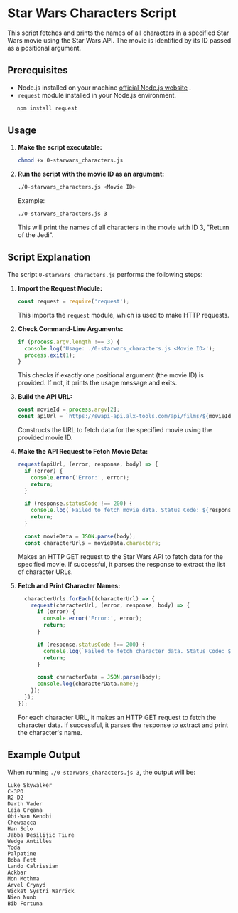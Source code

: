 

# Star Wars Characters Script

This script fetches and prints the names of all characters in a specified Star Wars movie using the Star Wars API. The movie is identified by its ID passed as a positional argument.

## Prerequisites

- Node.js installed on your machine [official Node.js website](https://nodejs.org/) .
- `request` module installed in your Node.js environment.
```sh
   npm install request
   ```


## Usage

1. **Make the script executable:**
   ```sh
   chmod +x 0-starwars_characters.js
   ```

2. **Run the script with the movie ID as an argument:**
   ```sh
   ./0-starwars_characters.js <Movie ID>
   ```

   Example:
   ```sh
   ./0-starwars_characters.js 3
   ```

   This will print the names of all characters in the movie with ID 3, "Return of the Jedi".

## Script Explanation

The script `0-starwars_characters.js` performs the following steps:

1. **Import the Request Module:**
   ```javascript
   const request = require('request');
   ```
   This imports the `request` module, which is used to make HTTP requests.

2. **Check Command-Line Arguments:**
   ```javascript
   if (process.argv.length !== 3) {
     console.log('Usage: ./0-starwars_characters.js <Movie ID>');
     process.exit(1);
   }
   ```
   This checks if exactly one positional argument (the movie ID) is provided. If not, it prints the usage message and exits.

3. **Build the API URL:**
   ```javascript
   const movieId = process.argv[2];
   const apiUrl = `https://swapi-api.alx-tools.com/api/films/${movieId}/`;
   ```
   Constructs the URL to fetch data for the specified movie using the provided movie ID.

4. **Make the API Request to Fetch Movie Data:**
   ```javascript
   request(apiUrl, (error, response, body) => {
     if (error) {
       console.error('Error:', error);
       return;
     }

     if (response.statusCode !== 200) {
       console.log(`Failed to fetch movie data. Status Code: ${response.statusCode}`);
       return;
     }

     const movieData = JSON.parse(body);
     const characterUrls = movieData.characters;
   ```
   Makes an HTTP GET request to the Star Wars API to fetch data for the specified movie. If successful, it parses the response to extract the list of character URLs.

5. **Fetch and Print Character Names:**
   ```javascript
     characterUrls.forEach((characterUrl) => {
       request(characterUrl, (error, response, body) => {
         if (error) {
           console.error('Error:', error);
           return;
         }

         if (response.statusCode !== 200) {
           console.log(`Failed to fetch character data. Status Code: ${response.statusCode}`);
           return;
         }

         const characterData = JSON.parse(body);
         console.log(characterData.name);
       });
     });
   });
   ```
   For each character URL, it makes an HTTP GET request to fetch the character data. If successful, it parses the response to extract and print the character's name.

## Example Output

When running `./0-starwars_characters.js 3`, the output will be:
```
Luke Skywalker
C-3PO
R2-D2
Darth Vader
Leia Organa
Obi-Wan Kenobi
Chewbacca
Han Solo
Jabba Desilijic Tiure
Wedge Antilles
Yoda
Palpatine
Boba Fett
Lando Calrissian
Ackbar
Mon Mothma
Arvel Crynyd
Wicket Systri Warrick
Nien Nunb
Bib Fortuna
```
